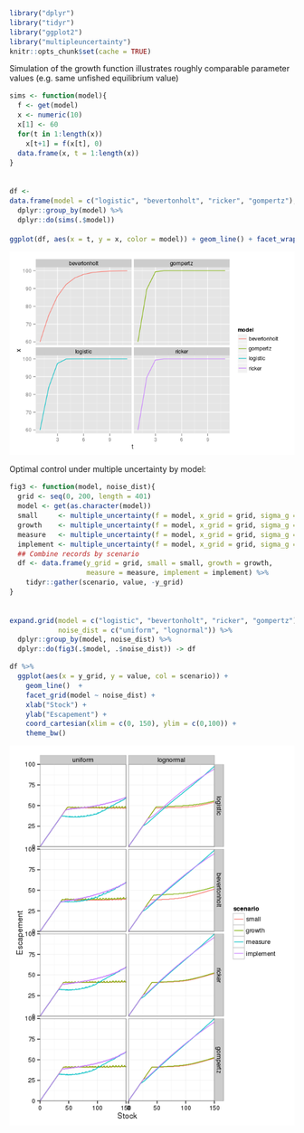 ``` r
library("dplyr")
library("tidyr")
library("ggplot2")
library("multipleuncertainty")
knitr::opts_chunk$set(cache = TRUE)
```

Simulation of the growth function illustrates roughly comparable parameter values (e.g. same unfished equilibrium value)

``` r
sims <- function(model){
  f <- get(model)
  x <- numeric(10)
  x[1] <- 60
  for(t in 1:length(x))
    x[t+1] = f(x[t], 0)
  data.frame(x, t = 1:length(x))
}


df <- 
data.frame(model = c("logistic", "bevertonholt", "ricker", "gompertz"), stringsAsFactors = FALSE) %>%
  dplyr::group_by(model) %>%
  dplyr::do(sims(.$model))

ggplot(df, aes(x = t, y = x, color = model)) + geom_line() + facet_wrap(~model)
```

![](robust_to_model_files/figure-markdown_github/unnamed-chunk-2-1.png)

Optimal control under multiple uncertainty by model:

``` r
fig3 <- function(model, noise_dist){  
  grid <- seq(0, 200, length = 401)
  model <- get(as.character(model))
  small     <- multiple_uncertainty(f = model, x_grid = grid, sigma_g = 0.1, sigma_m = 0.1, sigma_i = 0.1, noise_dist = noise_dist)
  growth    <- multiple_uncertainty(f = model, x_grid = grid, sigma_g = 0.5, sigma_m = 0.1, sigma_i = 0.1, noise_dist = noise_dist)
  measure   <- multiple_uncertainty(f = model, x_grid = grid, sigma_g = 0.1, sigma_m = 0.5, sigma_i = 0.1, noise_dist = noise_dist)
  implement <- multiple_uncertainty(f = model, x_grid = grid, sigma_g = 0.1, sigma_m = 0.1, sigma_i = 0.5, noise_dist = noise_dist)
  ## Combine records by scenario
  df <- data.frame(y_grid = grid, small = small, growth = growth, 
                   measure = measure, implement = implement) %>%
    tidyr::gather(scenario, value, -y_grid)
}


expand.grid(model = c("logistic", "bevertonholt", "ricker", "gompertz"), 
            noise_dist = c("uniform", "lognormal")) %>%
  dplyr::group_by(model, noise_dist) %>%
  dplyr::do(fig3(.$model, .$noise_dist)) -> df
```

``` r
df %>%
  ggplot(aes(x = y_grid, y = value, col = scenario)) + 
    geom_line()  + 
    facet_grid(model ~ noise_dist) + 
    xlab("Stock") + 
    ylab("Escapement") + 
    coord_cartesian(xlim = c(0, 150), ylim = c(0,100)) + 
    theme_bw()
```

![](robust_to_model_files/figure-markdown_github/unnamed-chunk-4-1.png)
